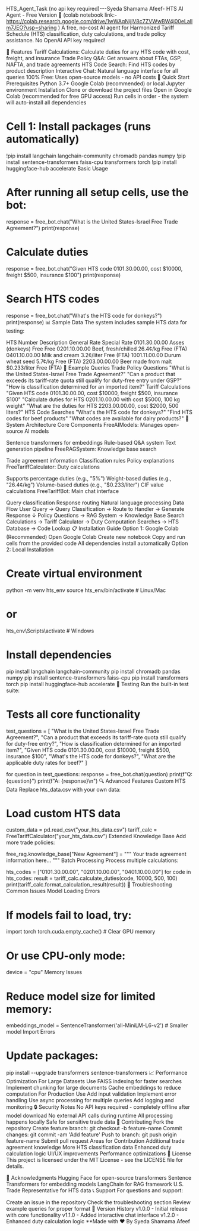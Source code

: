 HTS_Agent_Task (no api key required)---Syeda Shamama Afeef-
HTS AI Agent - Free Version 🤖 (colab notebook link:- https://colab.research.google.com/drive/1wWAqNijjV8c7ZVWwBW4j00eLallm7JEO?usp=sharing )
A free, no-cost AI agent for Harmonized Tariff Schedule (HTS) classification, duty calculations, and trade policy assistance. No OpenAI API key required!

🌟 Features
Tariff Calculations: Calculate duties for any HTS code with cost, freight, and insurance
Trade Policy Q&A: Get answers about FTAs, GSP, NAFTA, and trade agreements
HTS Code Search: Find HTS codes by product description
Interactive Chat: Natural language interface for all queries
100% Free: Uses open-source models - no API costs
🚀 Quick Start
Prerequisites
Python 3.7+
Google Colab (recommended) or local Jupyter environment
Installation
Clone or download the project files
Open in Google Colab (recommended for free GPU access)
Run cells in order - the system will auto-install all dependencies
# Cell 1: Install packages (runs automatically)
!pip install langchain langchain-community chromadb pandas numpy
!pip install sentence-transformers faiss-cpu transformers torch
!pip install huggingface-hub accelerate
Basic Usage
# After running all setup cells, use the bot:
response = free_bot.chat("What is the United States-Israel Free Trade Agreement?")
print(response)

# Calculate duties
response = free_bot.chat("Given HTS code 0101.30.00.00, cost $10000, freight $500, insurance $100")
print(response)

# Search HTS codes
response = free_bot.chat("What's the HTS code for donkeys?")
print(response)
📊 Sample Data
The system includes sample HTS data for testing:

HTS Number	Description	General Rate	Special Rate
0101.30.00.00	Asses (donkeys)	Free	Free
0201.10.00.00	Beef, fresh/chilled	26.4¢/kg	Free (FTA)
0401.10.00.00	Milk and cream	3.2¢/liter	Free (FTA)
1001.11.00.00	Durum wheat seed	5.7¢/kg	Free (FTA)
2203.00.00.00	Beer made from malt	$0.233/liter	Free (FTA)
💬 Example Queries
Trade Policy Questions
"What is the United States-Israel Free Trade Agreement?"
"Can a product that exceeds its tariff-rate quota still qualify for duty-free entry under GSP?"
"How is classification determined for an imported item?"
Tariff Calculations
"Given HTS code 0101.30.00.00, cost $10000, freight $500, insurance $100"
"Calculate duties for HTS 0201.10.00.00 with cost $5000, 100 kg weight"
"What are the duties for HTS 2203.00.00.00, cost $2000, 500 liters?"
HTS Code Searches
"What's the HTS code for donkeys?"
"Find HTS codes for beef products"
"What codes are available for dairy products?"
🔧 System Architecture
Core Components
FreeAIModels: Manages open-source AI models

Sentence transformers for embeddings
Rule-based Q&A system
Text generation pipeline
FreeRAGSystem: Knowledge base search

Trade agreement information
Classification rules
Policy explanations
FreeTariffCalculator: Duty calculations

Supports percentage duties (e.g., "5%")
Weight-based duties (e.g., "26.4¢/kg")
Volume-based duties (e.g., "$0.233/liter")
CIF value calculations
FreeTariffBot: Main chat interface

Query classification
Response routing
Natural language processing
Data Flow
User Query → Query Classification → Route to Handler → Generate Response
                    ↓
    Policy Questions → RAG System → Knowledge Base Search
    Calculations → Tariff Calculator → Duty Computation
    Searches → HTS Database → Code Lookup
📋 Installation Guide
Option 1: Google Colab (Recommended)
Open Google Colab
Create new notebook
Copy and run cells from the provided code
All dependencies install automatically
Option 2: Local Installation
# Create virtual environment
python -m venv hts_env
source hts_env/bin/activate  # Linux/Mac
# or
hts_env\Scripts\activate  # Windows

# Install dependencies
pip install langchain langchain-community
pip install chromadb pandas numpy
pip install sentence-transformers faiss-cpu
pip install transformers torch
pip install huggingface-hub accelerate
🧪 Testing
Run the built-in test suite:

# Tests all core functionality
test_questions = [
    "What is the United States-Israel Free Trade Agreement?",
    "Can a product that exceeds its tariff-rate quota still qualify for duty-free entry?",
    "How is classification determined for an imported item?",
    "Given HTS code 0101.30.00.00, cost $10000, freight $500, insurance $100",
    "What's the HTS code for donkeys?",
    "What are the applicable duty rates for beef?"
]

for question in test_questions:
    response = free_bot.chat(question)
    print(f"Q: {question}")
    print(f"A: {response}\n")
🔍 Advanced Features
Custom HTS Data
Replace hts_data.csv with your own data:

# Load custom HTS data
custom_data = pd.read_csv("your_hts_data.csv")
tariff_calc = FreeTariffCalculator("your_hts_data.csv")
Extended Knowledge Base
Add more trade policies:

free_rag.knowledge_base["New Agreement"] = """
Your trade agreement information here...
"""
Batch Processing
Process multiple calculations:

hts_codes = ["0101.30.00.00", "0201.10.00.00", "0401.10.00.00"]
for code in hts_codes:
    result = tariff_calc.calculate_duties(code, 10000, 500, 100)
    print(tariff_calc.format_calculation_result(result))
🚨 Troubleshooting
Common Issues
Model Loading Errors

# If models fail to load, try:
import torch
torch.cuda.empty_cache()  # Clear GPU memory

# Or use CPU-only mode:
device = "cpu"
Memory Issues

# Reduce model size for limited memory:
embeddings_model = SentenceTransformer('all-MiniLM-L6-v2')  # Smaller model
Import Errors

# Update packages:
pip install --upgrade transformers sentence-transformers
📈 Performance Optimization
For Large Datasets
Use FAISS indexing for faster searches
Implement chunking for large documents
Cache embeddings to reduce computation
For Production Use
Add input validation
Implement error handling
Use async processing for multiple queries
Add logging and monitoring
🔒 Security Notes
No API keys required - completely offline after model download
No external API calls during runtime
All processing happens locally
Safe for sensitive trade data
🤝 Contributing
Fork the repository
Create feature branch: git checkout -b feature-name
Commit changes: git commit -am 'Add feature'
Push to branch: git push origin feature-name
Submit pull request
Areas for Contribution
Additional trade agreement knowledge
More HTS classification data
Enhanced duty calculation logic
UI/UX improvements
Performance optimizations
📄 License
This project is licensed under the MIT License - see the LICENSE file for details.

🙏 Acknowledgments
Hugging Face for open-source transformers
Sentence Transformers for embedding models
LangChain for RAG framework
U.S. Trade Representative for HTS data
📞 Support
For questions and support:

Create an issue in the repository
Check the troubleshooting section
Review example queries for proper format
🔄 Version History
v1.0.0 - Initial release with core functionality
v1.1.0 - Added interactive chat interface
v1.2.0 - Enhanced duty calculation logic
**Made with ❤️ By Syeda Shamama Afeef 
